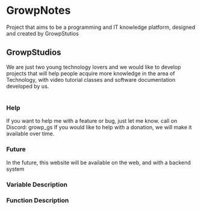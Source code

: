 # GrowpNotes
Project that aims to be a programming and IT knowledge platform, 
designed and created by GrowpStutios

## GrowpStudios
We are just two young technology lovers and we would like to 
develop projects that will help people acquire more knowledge 
in the area of ​​Technology, with video tutorial classes and software documentation
developed by us.

#

### Help
If you want to help me with a feature or bug, just let me know. 
call on Discord: growp_gs
If you would like to help with a donation, we will make it available over time.

### Future
In the future, this website will be available on the web, and with a 
backend system 

### Variable Description


### Function Description
